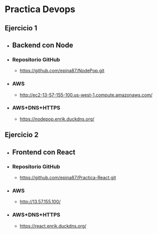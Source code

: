 # Practica Devops

 ## Ejercicio 1
- ## Backend con Node

- ### Repositorio GitHub 
  * https://github.com/epina87/NodePop.git

- ### AWS 
  * http://ec2-13-57-155-100.us-west-1.compute.amazonaws.com/

- ### AWS+DNS+HTTPS
  * https://nodepop.enrik.duckdns.org/

##

## Ejercicio 2
- ## Frontend con React

- ### Repositorio GitHub 
   * https://github.com/epina87/Practica-React.git

- ### AWS 
  * http://13.57.155.100/

- ### AWS+DNS+HTTPS
  * https://react.enrik.duckdns.org/


